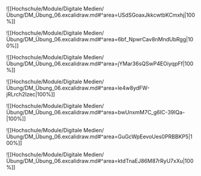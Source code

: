 ![[Hochschule/Module/Digitale Medien/Übung/DM_Übung_06.excalidraw.md#^area=USdSGoaxJkkcwtbKCmxhj|100%]]

<div style='page-break-after: always;'></div>

![[Hochschule/Module/Digitale Medien/Übung/DM_Übung_06.excalidraw.md#^area=6bf_NpwrCav8nMndUbRgg|100%]]

<div style='page-break-after: always;'></div>

![[Hochschule/Module/Digitale Medien/Übung/DM_Übung_06.excalidraw.md#^area=jYMar36sQSwP4EOiyqpFf|100%]]

<div style='page-break-after: always;'></div>

![[Hochschule/Module/Digitale Medien/Übung/DM_Übung_06.excalidraw.md#^area=le4w8ydFW-jRLrch2Izec|100%]]

<div style='page-break-after: always;'></div>

![[Hochschule/Module/Digitale Medien/Übung/DM_Übung_06.excalidraw.md#^area=bwUnxmM7C_g6IC-39IQa-|100%]]

<div style='page-break-after: always;'></div>

![[Hochschule/Module/Digitale Medien/Übung/DM_Übung_06.excalidraw.md#^area=GuGcWpEevoUes0PRBBKP5|100%]]

<div style='page-break-after: always;'></div>

![[Hochschule/Module/Digitale Medien/Übung/DM_Übung_06.excalidraw.md#^area=ktdTnaEJ86M87rRyU7xXu|100%]]
